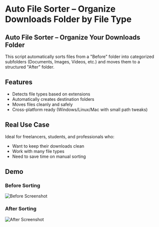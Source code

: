 # Auto File Sorter – Organize Downloads Folder by File Type

## Auto File Sorter – Organize Your Downloads Folder

This script automatically sorts files from a "Before" folder into categorized subfolders (Documents, Images, Videos, etc.) and moves them to a structured "After" folder.

## Features
- Detects file types based on extensions
- Automatically creates destination folders
- Moves files cleanly and safely
- Cross-platform ready (Windows/Linux/Mac with small path tweaks)

## Real Use Case
Ideal for freelancers, students, and professionals who:
- Want to keep their downloads clean
- Work with many file types
- Need to save time on manual sorting

## Demo

### Before Sorting
![Before Screenshot](images/before.png)

### After Sorting
![After Screenshot](images/after.png)


